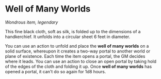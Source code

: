 # Well of Many Worlds 
_Wondrous item, legendary_ 

This fine black cloth, soft as silk, is folded up to the dimensions of a handkerchief. It unfolds into a circular sheet 6 feet in diameter.

You can use an action to unfold and place the **well of many worlds** on a solid surface, whereupon it creates a two-way portal to another world or plane of existence. Each time the item opens a portal, the GM decides where it leads. You can use an action to close an open portal by taking hold of the edges of the cloth and folding it up. Once **well of many worlds** has opened a portal, it can't do so again for 1d8 hours. 
